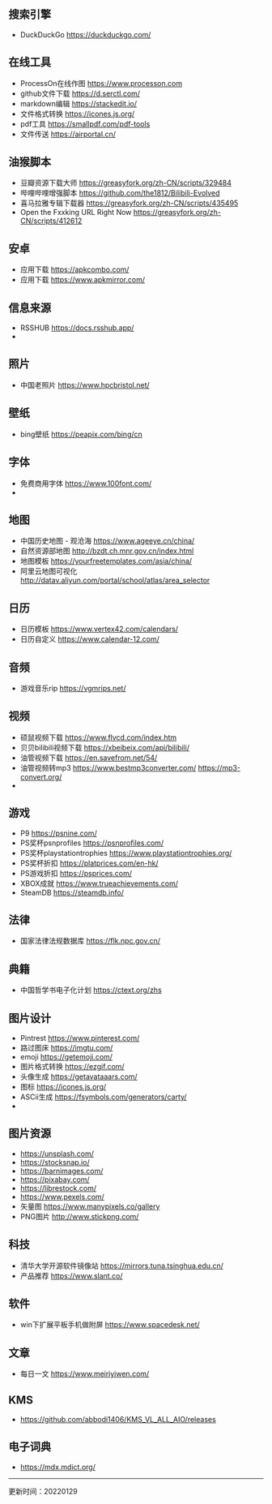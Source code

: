 

## 搜索引擎

- DuckDuckGo https://duckduckgo.com/

## 在线工具

- ProcessOn在线作图 https://www.processon.com
- github文件下载 https://d.serctl.com/
- markdown编辑 https://stackedit.io/
- 文件格式转换 https://icones.js.org/
- pdf工具 https://smallpdf.com/pdf-tools
- 文件传送 https://airportal.cn/

## 油猴脚本

- 豆瓣资源下载大师 https://greasyfork.org/zh-CN/scripts/329484
- 哔哩哔哩增强脚本 https://github.com/the1812/Bilibili-Evolved
- 喜马拉雅专辑下载器 https://greasyfork.org/zh-CN/scripts/435495
- Open the Fxxking URL Right Now https://greasyfork.org/zh-CN/scripts/412612



## 安卓

- 应用下载 https://apkcombo.com/
- 应用下载 https://www.apkmirror.com/


##  信息来源

- RSSHUB https://docs.rsshub.app/
- 

## 照片

- 中国老照片 https://www.hpcbristol.net/

## 壁纸

- bing壁纸 https://peapix.com/bing/cn

## 字体

- 免费商用字体 https://www.100font.com/
- 

## 地图

- 中国历史地图 - 观沧海 https://www.ageeye.cn/china/
- 自然资源部地图 http://bzdt.ch.mnr.gov.cn/index.html
- 地图模板 https://yourfreetemplates.com/asia/china/
- 阿里云地图可视化 http://datav.aliyun.com/portal/school/atlas/area_selector

## 日历

- 日历模板 https://www.vertex42.com/calendars/
- 日历自定义 https://www.calendar-12.com/

## 音频

- 游戏音乐rip https://vgmrips.net/

## 视频

- 硕鼠视频下载 https://www.flvcd.com/index.htm
- 贝贝bilibili视频下载 https://xbeibeix.com/api/bilibili/
- 油管视频下载 https://en.savefrom.net/54/
- 油管视频转mp3 https://www.bestmp3converter.com/ https://mp3-convert.org/
- 
## 游戏

- P9 https://psnine.com/
- PS奖杯psnprofiles https://psnprofiles.com/
- PS奖杯playstationtrophies https://www.playstationtrophies.org/
- PS奖杯折扣 https://platprices.com/en-hk/
- PS游戏折扣 https://psprices.com/
- XBOX成就 https://www.trueachievements.com/
- SteamDB https://steamdb.info/

## 法律

- 国家法律法规数据库 https://flk.npc.gov.cn/

## 典籍

- 中国哲学书电子化计划 https://ctext.org/zhs


## 图片设计

- Pintrest https://www.pinterest.com/
- 路过图床 https://imgtu.com/
- emoji https://getemoji.com/
- 图片格式转换 https://ezgif.com/
- 头像生成 https://getavataaars.com/
- 图标 https://icones.js.org/
- ASCii生成 https://fsymbols.com/generators/carty/
- 

## 图片资源

- https://unsplash.com/
- https://stocksnap.io/
- https://barnimages.com/
- https://pixabay.com/
- https://librestock.com/
- https://www.pexels.com/
- 矢量图 https://www.manypixels.co/gallery
- PNG图片 http://www.stickpng.com/

## 科技
- 清华大学开源软件镜像站 https://mirrors.tuna.tsinghua.edu.cn/
- 产品推荐 https://www.slant.co/

## 软件

- win下扩展平板手机做附屏 https://www.spacedesk.net/


## 文章

- 每日一文 https://www.meiriyiwen.com/


## KMS

- https://github.com/abbodi1406/KMS_VL_ALL_AIO/releases


##  电子词典

- https://mdx.mdict.org/

---

更新时间：20220129